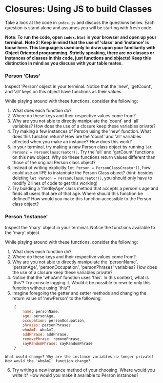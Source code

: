 # Closures: Using JS to build Classes

Take a look at the code in `index.js` and discuss the questions below. Each question is stand alone and assumes you will be starting with fresh code. 

**Note: To run the code, open `index.html` in your browser and open up your terminal.**
**Note 2: Keep in mind that the use of 'class' and 'instance' is loose here. This language is used only to draw upon your familiarity with Object Oriented programming. Strictly speaking, there are no classes or instances of classes in this code, just functions and objects! Keep this distinction in mind as you discuss with your table mates.**

### Person 'Class'

Inspect 'Person' object in your terminal. Notice that the 'new', 'getCount', and 'all' keys on this object have functions as their values. 

While playing around with these functions, consider the following:

1. What does each function do?
2. Where do these keys and their respective values come from?
3. Why are you not able to directly manipulate the 'count' and 'all' variables? How does the use of a closure keep these variables private?
4. Try making a few instances of Person using the 'new' function. What does this function return? How are the 'count' and 'all' variables affected when you make an instance? How does this work?
5. In your terminal, try making a new Person class object by running `let Person2 = PersonClassCreator()`. Try the 'all' and 'getCount' functions on this new object. Why do these functions return values different than those of the original Person class object?
6. Instead of writing explicitly `let Person = PersonClassCreator()`, how could use an IIFE to instantiate the Person Class object? (hint: besides deleting `let Person = PersonClassCreator()`, you should only have to modify 2 lines of code to get this working)
7. Try building a 'findByAge' class method that accepts a person's age and finds all users that are of that age. Where should this function be defined? How would you make this function accessible to the Person class object?

### Person 'Instance'

Inspect the 'mary' object in your terminal. Notice the functions available to the 'mary' object. 

While playing around with these functions, consider the following:

1. What does each function do?
2. Where do these keys and their respective values come from?
3. Why are you not able to directly manipulate the 'personName', 'personAge', 'personOccupation', 'personPhrases' variables? How does the use of a closure keep these variables private?
4. Notice that the 'whoAmI' function uses 'this'. In this context, what is 'this'? Try console logging it. Would it be possible to rewrite only this function without using 'this'?
5. Imagine foregoing the getter and setter methods and changing the return value of 'newPerson' to the following: 
```Javascript
    {
        name: personName,
        age: personAge,
        occupation: personOccupation,
        phrases: personPhrases
        whoAmI: whoAmI,
        addPhrase: addPhrase,
        removePhrase: removePhrase,
        sayRandomPhrase: sayRandomPhrase
    }
```
    What would change? Why are the instance variables no longer private? How would the 'whoAmI' function change?
6. Try writing a new instance method of your choosing. Where would you write it? How would you make it available to Person instances? 